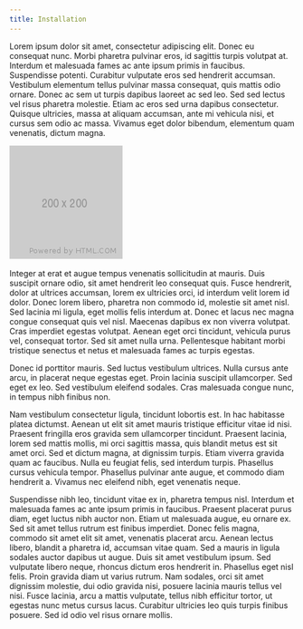 ```yaml
---
title: Installation
---
```


Lorem ipsum dolor sit amet, consectetur adipiscing elit. Donec eu consequat nunc. Morbi pharetra pulvinar eros, id sagittis turpis volutpat at. Interdum et malesuada fames ac ante ipsum primis in faucibus. Suspendisse potenti. Curabitur vulputate eros sed hendrerit accumsan. Vestibulum elementum tellus pulvinar massa consequat, quis mattis odio ornare. Donec ac sem ut turpis dapibus laoreet ac sed leo. Sed sed lectus vel risus pharetra molestie. Etiam ac eros sed urna dapibus consectetur. Quisque ultricies, massa at aliquam accumsan, ante mi vehicula nisi, et cursus sem odio ac massa. Vivamus eget dolor bibendum, elementum quam venenatis, dictum magna.

![test](img/200x200.png)

Integer at erat et augue tempus venenatis sollicitudin at mauris. Duis suscipit ornare odio, sit amet hendrerit leo consequat quis. Fusce hendrerit, dolor at ultrices accumsan, lorem ex ultricies orci, id interdum velit lorem id dolor. Donec lorem libero, pharetra non commodo id, molestie sit amet nisl. Sed lacinia mi ligula, eget mollis felis interdum at. Donec et lacus nec magna congue consequat quis vel nisl. Maecenas dapibus ex non viverra volutpat. Cras imperdiet egestas volutpat. Aenean eget orci tincidunt, vehicula purus vel, consequat tortor. Sed sit amet nulla urna. Pellentesque habitant morbi tristique senectus et netus et malesuada fames ac turpis egestas.

Donec id porttitor mauris. Sed luctus vestibulum ultrices. Nulla cursus ante arcu, in placerat neque egestas eget. Proin lacinia suscipit ullamcorper. Sed eget ex leo. Sed vestibulum eleifend sodales. Cras malesuada congue nunc, in tempus nibh finibus non.

Nam vestibulum consectetur ligula, tincidunt lobortis est. In hac habitasse platea dictumst. Aenean ut elit sit amet mauris tristique efficitur vitae id nisi. Praesent fringilla eros gravida sem ullamcorper tincidunt. Praesent lacinia, lorem sed mattis mollis, mi orci sagittis massa, quis blandit metus est sit amet orci. Sed et dictum magna, at dignissim turpis. Etiam viverra gravida quam ac faucibus. Nulla eu feugiat felis, sed interdum turpis. Phasellus cursus vehicula tempor. Phasellus pulvinar ante augue, et commodo diam hendrerit a. Vivamus nec eleifend nibh, eget venenatis neque.

Suspendisse nibh leo, tincidunt vitae ex in, pharetra tempus nisl. Interdum et malesuada fames ac ante ipsum primis in faucibus. Praesent placerat purus diam, eget luctus nibh auctor non. Etiam ut malesuada augue, eu ornare ex. Sed sit amet tellus rutrum est finibus imperdiet. Donec felis magna, commodo sit amet elit sit amet, venenatis placerat arcu. Aenean lectus libero, blandit a pharetra id, accumsan vitae quam. Sed a mauris in ligula sodales auctor dapibus ut augue. Duis sit amet vestibulum ipsum. Sed vulputate libero neque, rhoncus dictum eros hendrerit in. Phasellus eget nisl felis. Proin gravida diam ut varius rutrum. Nam sodales, orci sit amet dignissim molestie, dui odio gravida nisi, posuere lacinia mauris tellus vel nisi. Fusce lacinia, arcu a mattis vulputate, tellus nibh efficitur tortor, ut egestas nunc metus cursus lacus. Curabitur ultricies leo quis turpis finibus posuere. Sed id odio vel risus ornare mollis.    